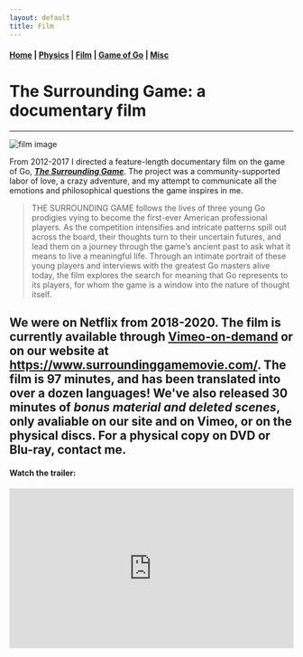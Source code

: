 ```yaml
---
layout: default
title: Film
---
```


#### [Home](index.md) | [Physics](physics.md) | [Film](film.md) | [Game of Go](go.md) | [Misc](misc.md)

# The Surrounding Game: a documentary film

---

![film image](/images/SURROUNDINGGAME_THE_AH2.jpg)

From 2012-2017 I directed a feature-length documentary film on the game of Go, **[*The Surrounding Game*](https://www.surroundinggamemovie.com/)**. 
The project was a community-supported labor of love, a crazy adventure, and my attempt to communicate all the emotions and philosophical questions the game inspires in me. 

>THE SURROUNDING GAME follows the lives of three young Go prodigies vying to become the first-ever American professional players. As the competition intensifies and intricate patterns spill out across the board, their thoughts turn to their uncertain futures, and lead them on a journey through the game’s ancient past to ask what it means to live a meaningful life. Through an intimate portrait of these young players and interviews with the greatest Go masters alive today, the film explores the search for meaning that Go represents to its players, for whom the game is a window into the nature of thought itself.


We were on Netflix from 2018-2020. The film is currently available through [Vimeo-on-demand](https://vimeo.com/ondemand/thesurroundinggame) or on our website at https://www.surroundinggamemovie.com/. The film is 97 minutes, and has been translated into over a dozen languages! We've also released 30 minutes of *bonus material and deleted scenes*, only avaliable on our site and on Vimeo, or on the physical discs. For a physical copy on DVD or Blu-ray, contact me. 
---

#### Watch the trailer:

<!--
<iframe width="560" height="315" src="https://www.youtube.com/embed/QyfWChDhtu0?rel=0&amp;showinfo=0" frameborder="0" allow="autoplay; encrypted-media" allowfullscreen></iframe>
-->

<style>.embed-container { position: relative; padding-bottom: 56.25%; height: 0; overflow: hidden; max-width: 100%; } .embed-container iframe, .embed-container object, .embed-container embed { position: absolute; top: 0; left: 0; width: 100%; height: 100%; }</style><div class='embed-container'><iframe src='https://www.youtube.com/embed/QyfWChDhtu0?rel=0&amp;showinfo=0' frameborder='0' allowfullscreen></iframe></div>




